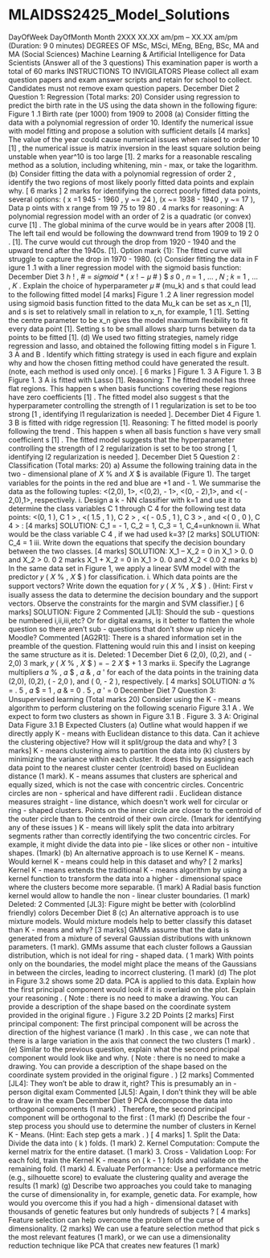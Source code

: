# MLAIDSS2425_Model_Solutions

DayOfWeek DayOfMonth Month 2XXX  XX.XX am/pm   –   XX.XX am/pm  (Duration:   9 0 minutes)  DEGREES OF MSc, MSci, MEng, BEng, BSc,   MA and MA (Social Sciences)  Machine Learning & Artificial Intelligence for Data  Scientists  (Answer all of   the 3 questions)  This examination paper is worth a total of 60 marks  INSTRUCTIONS TO INVIGILATORS  Please collect all exam question papers and exam  answer scripts and retain for school to collect.  Candidates must not remove exam question   papers.
December Diet   2  Question 1: Regression   (Total marks: 20)  Consider using regression to predict the   birth   rate   in   the   US   using the data shown in the  following figure:  Figure 1 .1   Birth rate (per 1000) from 1909 to 2008  (a)   Consider fitting the data with   a polynomial regression of   order   10. Identify the  numerical issue with model fitting and propose a solution with sufficient details  [4 marks]  The value of the year could cause   numerical issues when raised to order 10   [1] , the  numerical issue is   matrix inversion in the least square solution   being unstable when  year^10 is too large [1].   2 marks for a reasonable rescaling method as a solution,  including whitening, min - max, or take the logarithm.  (b)   Consider fitting the data with a polynomial regression   of   order   2 , identify the two  regions of   most likely poorly fitted data points   and explain why.  [ 6   marks ]  2 marks for identifying the correct poorly fitted data points,   several   options:   ( x =1 945 -  1960 ,   y ~= 24 ), (x ~=   1938 - 1940 , y ~= 17 ),   Data p oints   with x range from 19 75   to 19 80 .  4 marks for reasoning:   A   polynomial regression model with an order of   2   is a   quadratic  (or convex) curve   [1] . The global minima of the curve would be in years   after   2008 [1].  The   left   tail end would be   following   the   downward   trend from   1909   to   19 2 0 . [1]. The  curve would   cut through   the drop from 1920 - 1940   and the upward trend after the  1940s. [1].   Option mark {1}: The fitted curve will struggle to capture the drop in 1970 -  1980.  (c)   Consider fitting the data in   F igure 1 .1   with a   liner   regression   model   with the   sigmoid  basis   function:
December Diet   3  ℎ ! , #   =   𝑠𝑖𝑔𝑚𝑜𝑖𝑑   *  ( 𝑥 !   −   𝜇 # ) $  𝑠   0   ,   𝑛   =   1 ,   …   ,   𝑁 ;   𝑘   =   1 ,   …   ,   𝐾 .  Explain the choice of hyperparameter   𝜇 #   (mu_k)   and s that could lead to the  following fitted model  [4 marks]  Figure   1 .2 A liner regression model using sigmoid   basis function fitted to the data  Mu_k can be set as x_n [1], and s is set to relatively small in relation to x_n, for  example, 1 [1]. Setting the centre parameter to be x_n gives the model maximum  flexibility to fit every data point [1]. Setting s to be small allows sharp turns between  da ta points to be fitted [1].  (d)   We used two fitting strategies,   namely ridge regression and lasso, and obtained the  following fitting model s   in Figure   1. 3   A   and B . Identify   which fitting strategy is used  in each figure and explain why   and how the chosen fitting method could have  generated the result.   (note, each method is used only once).  [ 6   marks ]  Figure   1. 3 A   Figure   1. 3   B  Figure   1. 3   A is   fitted with   Lasso   [1]. Reasoning:   T he fitted model   has   three   flat   regions.   This  happen s   when basis functions   covering these regions have   zero   coefficients [1] .   The fitted  model   also suggest s   that the hyperparameter controlling the strength of l 1   regularization is set  to be too strong [1 , identifying l1 regularization is needed ].
December Diet   4  Figure   1. 3 B   is   fitted with   ridge regression   [1]. Reasoning:   T he fitted model   is poorly  following the trend . This happen s   when   all   basis function s have very small   coefficient s   [1] .  The fitted model   suggests that the hyperparameter controlling the strength of l 2   regularization  is set to be too strong [ 1, identifying l2 regularization is needed ].
December Diet   5  Question   2 : Classification   (Total marks: 20)  a)   Assume the following training data   in the   two - dimensional   plane of   𝑋 %   and   𝑋 $   is available  (Figure 1). The target variables for the points in the red and blue are +1 and   - 1. We  summarise the data as the following tuples: <(2,0), 1>, <(0,2), - 1>, <(0, - 2),1>, and <( - 2,0),1>,  respectively.  i.   Design   a k - NN classifier with k=1 and   use   it to   determine the class variables C 1  through   C 4   for the following test data points:   <(0, 1 ), C 1 > ,   <( 1.5 , 1 ), C 2   > ,   <( - 0.5 , 1 ), C 3  > , and   <( 0 , 0 ), C 4   > :  [4 marks]  SOLUTION:  C_1 =   - 1, C_2 = 1, C_3 = 1, C_4=unknown  ii.   What would be the class variable   C 4 ,   if we had used k=3?   [2 marks]  SOLUTION:  C_4 = 1  iii.   Write down the equations that specify the decision boundary between the two classes.  [4 marks]  SOLUTION:  X_1   –   X_2 = 0 in X_1 > 0. 0   and X_2 > 0. 0   2 marks  X_1 + X_2 = 0 in X_1 > 0. 0   and X_2 <   0.0   2 marks  b) In the same data set in Figure 1, we apply a linear SVM model with the predictor  𝑦 ( 𝑋 % ,   𝑋 $ )   for classification.  i.   Which data points are the support vectors? Write   down the equation for   𝑦 ( 𝑋 % ,   𝑋 $ ) .  (Hint: First v isually assess the data   to determine the decision boundary and the  support vectors. Observe the constraints for the margin and SVM classifier.)  [   6   marks]  SOLUTION:  Figure   2  Commented [JL1]:   Should the sub - questions be numbered  i,ii,iii,etc? Or for digital exams, is it better to flatten the whole  question so there aren’t sub - questions that don’t show up   nicely in  Moodle?  Commented [AG2R1]:   There is a shared information set in the  preamble of the question. Flattening would ruin this and I insist on  keeping the same structure as it is.  Deleted:   1
December Diet   6  (2,0), (0,2), and ( - 2,0)   3 mark,  𝑦 ( 𝑋 % ,   𝑋 $ )   =   − 2 𝑋 $   +   1   3   marks  ii.   Specify the Lagrange multipliers   𝛼 % ,   𝛼 $ ,   𝛼 & ,   𝛼 '   for   each of the data points in the  training data (2,0), (0,2), ( - 2,0 ),   and   ( 0, - 2 ), respectively.  [ 4   marks]  SOLUTION:  𝛼 %   =   . 5 ,   𝛼 $   =   1 ,   𝛼 &   =   0 . 5 ,   𝛼 '   =   0
December Diet   7  Question 3:   Unsupervised learning   (Total marks 20)  Consider using the K - means algorithm to perform clustering on the following   scenario   Figure  3.1   A .   We expect to form   two   clusters as shown in   Figure 3.1   B .  Figure 3.   3   A:   Original Data   Figure 3.1 B Expected Clusters  (a)   Outline what would happen if we directly apply   K - means with Euclidean distance to  this data. Can it achieve the clustering objective? How will it split/group the data and  why?  [ 3   marks]  K - means clustering aims to partition the data into (k)   clusters by minimizing the  variance within each cluster. It does this by assigning each data point to the nearest  cluster center (centroid) based on Euclidean distance   (1   mark).  K - means assumes that clusters are spherical and equally sized, which is not the case  with concentric circles. Concentric circles are non - spherical and have different radii .  Euclidean distance measures straight - line distance, which doesn't work well for  circular or ring - shaped clusters. Points on the inner circle are closer to the centroid of  the outer circle than to the centroid of their own circle.   (1mark   for identifying any of  these issues )  K - means will likely split the data into arbitrary segments rather than correctly  identifying the two concentric circles. For example, it   might divide the data into pie -  like slices or other non - intuitive shapes.   (1mark)  (b)   An alternative approach is to use   Kernel K - means.   Would kernel K - means could help  in this dataset and why?  [ 2   marks]  Kernel K - means extends the traditional K - means algorithm by using a kernel function  to transform the data into a higher - dimensional space where the clusters become more  separable.   (1 mark)   A Radial basis function kernel would   allow to handle   the   non -  linear cluster boundaries.   (1 mark)  Deleted:   2  Commented [JL3]:   Figure might be better with (colorblind  friendly) colors
December Diet   8  (c)   An alternative approach is to use   mixture models.   Would mixture models help to  better classify this dataset than K - means and why?  [3 marks]  GMMs assume that the data is generated from a mixture of several Gaussian  distributions with unknown parameters.   (1 mark).   GMMs assume that each cluster  follows a Gaussian distribution, which is not ideal for ring - shaped data.   ( 1   mark)  With points only on the boundaries, the model might place the means of the   Gaussians  in between the circles, leading to incorrect clustering.   (1 mark)  (d)   The plot in   Figure 3.2   shows some 2D data. PCA is applied to this data.   Explain how  the first principal component would look if it is overlaid on the plot.   Explain your  reasoning .   ( Note :   there is no need to make a drawing. You can provide a description  of the shape based on the coordinate system provided in the original figure . )  Figure 3.2   2D Points  [2 marks]  First principal component:  The first principal component will be across the direction of   the   highest variance   (1  mark) .   In this case ,   we can note that there is a large variation in   the   axis that connect  the two clusters   (1 mark) .  (e)   Similar to   the   previous question,   explain   what   the second principal component would  look like and why.   ( Note :   there is no need to make a drawing. You can provide a  description of the shape based on the coordinate system provided in the original  figure . )  [2 marks]  Commented [JL4]:   They won’t be able to draw it, right? This is  presumably an in - person digital exam  Commented [JL5]:   Again, I don’t think they will be able to draw  in the exam
December Diet   9  PCA decompose the data into orthogonal components   (1 mark) . Therefore, the second  principal component will   be orthogonal to the first : (1 mark)  (f)   Describe the four - step process you should use to determine the number of clusters in  Kernel K - Means.   (Hint: Each step gets a mark . )  [ 4   marks]  1. Split the Data: Divide the data into ( k ) folds.   (1 mark)  2. Kernel Computation: Compute the kernel matrix for the entire dataset.   (1 mark)  3. Cross - Validation Loop: For each fold, train the Kernel K - means on ( k - 1 ) folds and  validate on the remaining fold.   (1 mark)  4. Evaluate Performance: Use a performance metric (e.g., silhouette score) to evaluate  the clustering quality   and average the results   (1 mark)  (g)   Describe two approaches you could take to managing the curse of dimensionality in,  for example, genetic data. For example, how would you overcome this if you had a  high - dimensional dataset with thousands of genetic features but   only hundreds of  subjects ?  [ 4   marks]  Feature selection can help overcome the problem of   the   curse of dimensionality. (2  marks)  We can use a feature selection method that pick s   the most relevant features (1 mark),  or we can use a dimensionality reduction technique like PCA that creates new  features (1 mark)
